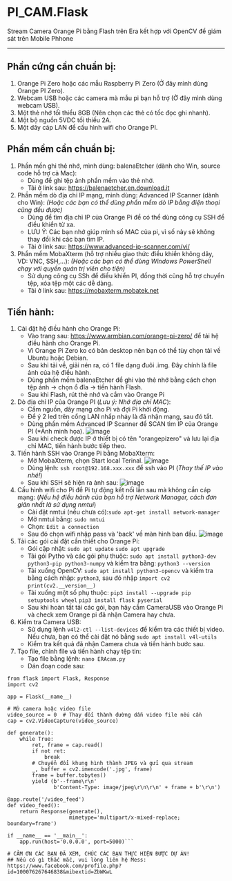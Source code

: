 # PI_CAM.Flask
Stream Camera Orange Pi bằng Flash trên Era kết hợp với OpenCV để giám sát trên Mobile Phhone 
***
## Phần cứng cần chuẩn bị:
1. Orange Pi Zero hoặc các mẫu Raspberry Pi Zero (Ở đây mình dùng Orange PI Zero).
2. Webcam USB hoặc các camera mà mẫu pi bạn hỗ trợ (Ở đây mình dùng webcam USB).
3. Một thẻ nhớ tối thiểu 8GB (Nên chọn các thẻ có tốc đọc ghi nhanh).
4. Một bộ nguồn 5VDC tối thiếu 2A.
5. Một dây cáp LAN để cấu hình wifi cho Orange PI.

## Phần mềm cẩn chuẩn bị:
1. Phần mền ghi thẻ nhớ, mình dùng: balenaEtcher (dành cho Win, source code hỗ trợ cả Mac):
   - Dùng để ghi tệp ảnh phần mềm vào thẻ nhớ.
   - Tải ở link sau: https://balenaetcher.en.download.it
2. Phần mềm dò địa chỉ IP mạng, mình dùng: Advanced IP Scanner (dành cho Win):
   _(Hoặc các bạn có thể dùng phần mềm dò IP bằng điện thoại cũng đều được)_
   - Dùng để tìm địa chỉ IP của Orange Pi để có thể dùng công cụ SSH để điều khiển từ xa.
   - LƯU Ý: Các bạn nhớ giúp mình số MAC của pi, vì số này sẽ không thay đổi khi các bạn tìm IP.
   - Tải ở link sau: https://www.advanced-ip-scanner.com/vi/   
3. Phần mềm MobaXterm (hỗ trợ nhiều giao thức điều khiển không dây, VD: VNC, SSH,...):
   _(Hoặc các bạn có thể dùng Windows PowerShell chạy với quyền quản trị viên cho tiện)_
   - Sử dụng công cụ SSh để điều khiển PI, đồng thời cũng hỗ trợ chuyển tệp, xóa tệp một các dễ dàng.
   - Tải ở link sau: https://mobaxterm.mobatek.net
## Tiến hành:
1. Cài đặt hệ điều hành cho Orange Pi:
      - Vào trang sau: https://www.armbian.com/orange-pi-zero/  để tải hệ điều hành cho Orange Pi.
      - Vì Orange Pi Zero ko có bản desktop nên bạn có thể tùy chọn tải về Ubuntu hoặc Debian. 
      - Sau khi tải về, giải nén ra, có 1 file dạng đuôi .img. Đây chính là file ảnh của hệ điều hành.
      - Dùng phần mềm balenaEtcher để ghi vào thẻ nhớ bằng cách chọn tệp ảnh -> chọn ổ đĩa -> tiến hành Flash.
      - Sau khi Flash, rút thẻ nhớ và cắm vào Orange Pi
2. Dò địa chỉ IP của Orange PI (_Lưu ý: Nhớ địa chỉ MAC_):
      - Cắm nguồn, dây mạng cho Pi và đợi Pi khởi động.
      - Để ý 2 led trên cổng LAN nhấp nháy là đã nhận mạng, sau đó tắt.
      - Dùng phần mềm Advanced IP Scanner để SCAN tìm IP của Orange PI (*Ảnh minh họa).
      ![image](https://github.com/user-attachments/assets/d8357b0f-16eb-4946-a054-1f4a2f37e503)
      - Sau khi check được IP ở thiết bị có tên "orangepizero" và lưu lại địa chỉ MAC, tiến hành bước tiếp theo.
3. Tiến hành SSH vào Orange Pi bằng MobaXterm:
      - Mở MobaXterm, chọn Start local Terinal. 
      ![image](https://github.com/user-attachments/assets/392dafa7-eb93-4d2c-a6c8-f39268bd596c)
      - Dùng lệnh: `ssh root@192.168.xxx.xxx` để ssh vào PI (_Thay thế IP vào nhé!_)
      - Sau khi SSH sẽ hiện ra ảnh sau:
      ![image](https://github.com/user-attachments/assets/305276e3-2f5d-48e9-91de-61a4945d7aff)
4. Cấu hình wifi cho Pi để Pi tự động kết nối lần sau mà không cần cáp mạng:
   (_Nếu hệ điều hành của bạn hỗ trợ Network Manager, cách đơn giản nhất là sử dụng nmtui_)
      - Cài đặt nmtui (nếu chưa có):```sudo apt-get install network-manager```
      - Mở nmtui bằng: ```sudo nmtui```
      - Chọn: ```Edit a connection```
      - Sau đó chọn wifi nhập pass và 'back' về màn hình ban đầu.
      ![image](https://github.com/user-attachments/assets/835db4f5-2472-4fec-a089-33771644a7a3)
5. Tải các gói cài đặt cần thiết cho Orange Pi:
      - Gói cập nhật: `sudo apt update`
                       `sudo apt upgrade`
      - Tải gói Pytho và các gói phụ thuộc: `sudo apt install python3-dev python3-pip python3-numpy` và kiểm tra bằng: `python3 --version`
      - Tải xuống OpenCV: `sudo apt install python3-opencv` và kiểm tra bằng cách nhập: `python3`, sau đó nhập `import cv2`
                                                                                                                `print(cv2.__version__)`
      - Tải xuống một số phụ thuộc: `pip3 install --upgrade pip setuptools wheel`
                                    `pip3 install flask pyserial `
      - Sau khi hoàn tất tải các gói, bạn hãy cắm CameraUSB vào Orange Pi và check xem Orange pi đã nhận Camera hay chưa.
6. Kiểm tra Camera USB:
      - Sử dụng lệnh `v4l2-ctl --list-devices` để kiểm tra các thiết bị video. Nếu chưa, bạn có thể cài đặt nó bằng `sudo apt install v4l-utils`
      - Kiểm tra kết quả đã nhận Camera chưa và tiến hành bước sau.
7. Tạo file, chỉnh file và tiến hành chạy tệp tin:
      - Tạo file bằng lệnh: `nano ERAcam.py`
      - Dán đoạn code sau:
```
from flask import Flask, Response
import cv2

app = Flask(__name__)

# Mở camera hoặc video file
video_source = 0  # Thay đổi thành đường dẫn video file nếu cần
cap = cv2.VideoCapture(video_source)

def generate():
    while True:
        ret, frame = cap.read()
        if not ret:
            break
        # Chuyển đổi khung hình thành JPEG và gửi qua stream
        _, buffer = cv2.imencode('.jpg', frame)
        frame = buffer.tobytes()
        yield (b'--frame\r\n'
               b'Content-Type: image/jpeg\r\n\r\n' + frame + b'\r\n')

@app.route('/video_feed')
def video_feed():
    return Response(generate(),
                    mimetype='multipart/x-mixed-replace; boundary=frame')

if __name__ == '__main__':
    app.run(host='0.0.0.0', port=5000)```

# CẢM ƠN CÁC BẠN ĐÃ XEM, CHÚC CÁC BẠN THỰC HIỆN ĐƯỢC DỰ ÁN!
## Nếu có gì thắc mắc, vui lòng liên hệ Mess: https://www.facebook.com/profile.php?id=100076267646838&mibextid=ZbWKwL
